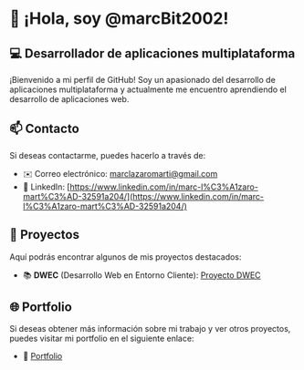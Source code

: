 <!---
marcBit2002/marcBit2002 is a ✨ special ✨ repository because its `README.md` (this file) appears on your GitHub profile.
You can click the Preview link to take a look at your changes.
--->

# 👋 ¡Hola, soy @marcBit2002!

## 💻 Desarrollador de aplicaciones multiplataforma

¡Bienvenido a mi perfil de GitHub! Soy un apasionado del desarrollo de aplicaciones multiplataforma y actualmente me encuentro aprendiendo el desarrollo de aplicaciones web.

## 📫 Contacto

Si deseas contactarme, puedes hacerlo a través de:

- ✉️ Correo electrónico: marclazaromarti@gmail.com
- 👥 LinkedIn: [https://www.linkedin.com/in/marc-l%C3%A1zaro-mart%C3%AD-32591a204/](https://www.linkedin.com/in/marc-l%C3%A1zaro-mart%C3%AD-32591a204/)

## 🚀 Proyectos

Aquí podrás encontrar algunos de mis proyectos destacados:

- 📚 **DWEC** (Desarrollo Web en Entorno Cliente): [Proyecto DWEC](https://marcbit2002.github.io/DWEC/)

## 🌐 Portfolio

Si deseas obtener más información sobre mi trabajo y ver otros proyectos, puedes visitar mi portfolio en el siguiente enlace:

- 📂 [Portfolio](https://marcbit2002.github.io/portfoli_lazaro_marc/)
